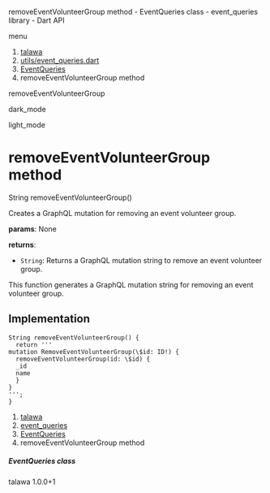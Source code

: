 




removeEventVolunteerGroup method - EventQueries class - event\_queries library - Dart API







menu

1. [talawa](../../index.html)
2. [utils/event\_queries.dart](../../utils_event_queries/utils_event_queries-library.html)
3. [EventQueries](../../utils_event_queries/EventQueries-class.html)
4. removeEventVolunteerGroup method

removeEventVolunteerGroup


dark\_mode

light\_mode




# removeEventVolunteerGroup method


String
removeEventVolunteerGroup()

Creates a GraphQL mutation for removing an event volunteer group.

**params**:
None

**returns**:

* `String`: Returns a GraphQL mutation string to remove an event volunteer group.

This function generates a GraphQL mutation string for removing an event volunteer group.


## Implementation

```
String removeEventVolunteerGroup() {
  return '''
mutation RemoveEventVolunteerGroup(\$id: ID!) {
  removeEventVolunteerGroup(id: \$id) {
  _id
  name
  }
}
''';
}
```

 


1. [talawa](../../index.html)
2. [event\_queries](../../utils_event_queries/utils_event_queries-library.html)
3. [EventQueries](../../utils_event_queries/EventQueries-class.html)
4. removeEventVolunteerGroup method

##### EventQueries class





talawa
1.0.0+1






